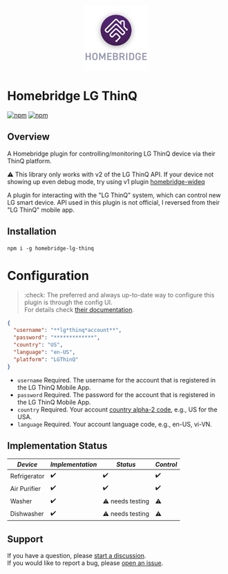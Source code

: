 
<p align="center">
<img src="https://github.com/homebridge/branding/raw/master/logos/homebridge-wordmark-logo-vertical.png" width="150">
</p>


# Homebridge LG ThinQ

[![npm](https://img.shields.io/npm/v/homebridge-lg-thinq/latest?label=latest)](https://www.npmjs.com/package/homebridge-lg-thinq)
[![npm](https://img.shields.io/npm/dt/homebridge-lg-thinq)](https://www.npmjs.com/package/homebridge-lg-thinq)

## Overview

A Homebridge plugin for controlling/monitoring LG ThinQ device via their ThinQ platform.

:warning: This library only works with v2 of the LG ThinQ API. If your device not showing up even debug mode, try using v1 plugin [homebridge-wideq](https://github.com/NorDroN/homebridge-wideq)

A plugin for interacting with the "LG ThinQ" system, which can control new LG smart device. API used in this plugin is not official, I reversed from their "LG ThinQ" mobile app.

## Installation

```
npm i -g homebridge-lg-thinq
```

# Configuration

> :check: The preferred and always up-to-date way to configure this plugin is through the config UI.  
> For details check [their documentation](https://github.com/oznu/homebridge-config-ui-x#readme).

```json
{
  "username": "**lg*thinq*account**",
  "password": "*************",
  "country": "US",
  "language": "en-US",
  "platform": "LGThinQ"
}
```

- `username` Required. The username for the account that is registered in the LG ThinQ Mobile App.
- `password` Required. The password for the account that is registered in the LG ThinQ Mobile App.
- `country` Required. Your account [country alpha-2 code](https://www.countrycode.org/), e.g., US for the USA.
- `language` Required. Your account language code, e.g., en-US, vi-VN.

## Implementation Status

| *Device* | *Implementation* | *Status* | *Control* |
| --- | --- | --- | --- |
| Refrigerator | :heavy_check_mark: | :heavy_check_mark: | :heavy_check_mark: |
| Air Purifier | :heavy_check_mark: | :heavy_check_mark: | :heavy_check_mark: |
| Washer | :heavy_check_mark: | :warning: needs testing | :warning: |
| Dishwasher | :heavy_check_mark: | :warning: needs testing | :warning: |

## Support

If you have a question, please [start a discussion](https://github.com/nVuln/homebridge-lg-thinq/discussions/new).  
If you would like to report a bug, please [open an issue](https://github.com/nVuln/homebridge-lg-thinq/issues/new/choose).
